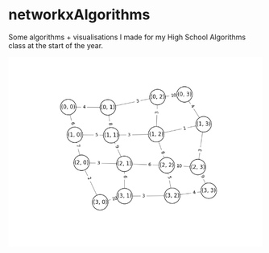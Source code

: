 # networkxAlgorithms
Some algorithms + visualisations I made for my High School Algorithms class at the start of the year.

![Looking good >.o](/gifs/prim1.gif?raw=true "Prim's, thanks imageio")
